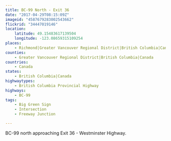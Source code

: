 ```yaml
---
title: BC-99 North - Exit 36
date: "2017-04-29T08:15:09Z"
imageid: "4587679283002543662"
flickrid: "34447019146"
location:
    latitude: 49.15483617139504
    longitude: -123.08659315109254
places:
    - Richmond|Greater Vancouver Regional District|British Columbia|Canada
counties:
    - Greater Vancouver Regional District|British Columbia|Canada
countries:
    - Canada
states:
    - British Columbia|Canada
highwaytypes:
    - British Columbia Provincial Highway
highways:
    - BC-99
tags:
    - Big Green Sign
    - Intersection
    - Freeway Junction

---
```

BC-99 north approaching Exit 36 - Westminster Highway.
